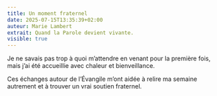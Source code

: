 ```yaml
---
title: Un moment fraternel
date: 2025-07-15T13:35:39+02:00
auteur: Marie Lambert
extrait: Quand la Parole devient vivante.
visible: true
---
```

Je ne savais pas trop à quoi m’attendre en venant pour la première fois, mais j’ai été accueillie avec chaleur et bienveillance.  

Ces échanges autour de l’Évangile m’ont aidée à relire ma semaine autrement et à trouver un vrai soutien fraternel.